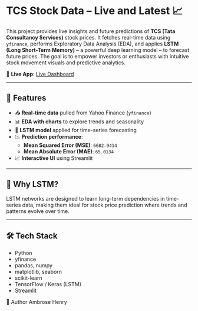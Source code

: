 # TCS Stock Data – Live and Latest 📈

This project provides live insights and future predictions of **TCS (Tata Consultancy Services)** stock prices. It fetches real-time data using `yfinance`, performs Exploratory Data Analysis (EDA), and applies **LSTM (Long Short-Term Memory)** – a powerful deep learning model – to forecast future prices. The goal is to empower investors or enthusiasts with intuitive stock movement visuals and predictive analytics.

🔗 **Live App**: [Live Dashboard](https://tcs-stock-data-analysis-and-prediction-acktxcptcndkpqxbvehfka.streamlit.app/)

---

## 🚀 Features

- 📥 **Real-time data** pulled from Yahoo Finance (`yfinance`)
- 📊 **EDA with charts** to explore trends and seasonality
- 🤖 **LSTM model** applied for time-series forecasting
- 📉 **Prediction performance**:
  - **Mean Squared Error (MSE)**: `6682.9414`
  - **Mean Absolute Error (MAE)**: `65.0134`
- 📈 **Interactive UI** using Streamlit

---

## 🧠 Why LSTM?

LSTM networks are designed to learn long-term dependencies in time-series data, making them ideal for stock price prediction where trends and patterns evolve over time.

---

## 🛠️ Tech Stack

- Python
- yfinance
- pandas, numpy
- matplotlib, seaborn
- scikit-learn
- TensorFlow / Keras (LSTM)
- Streamlit

👤 Author
Ambrose Henry


